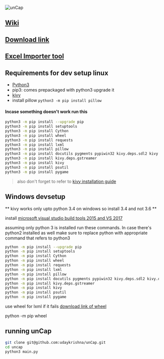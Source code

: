 ![unCap](https://raw.githubusercontent.com/udaykrishna/unCap/master/res/uncap.png)
## [Wiki](https://github.com/udaykrishna/unCap/wiki)
## [Download link](https://github.com/udaykrishna/unCap/releases/tag/1.0.0)
## [Excel Importer tool](https://github.com/udaykrishna/unCap/tree/tools/excel_importer)

## Requirements for dev setup linux
- [Python3](https://www.python.org/downloads/)
- pip3: comes prepackaged with python3 upgrade it
- [kivy](https://kivy.org/docs/installation/installation.html)
- install pillow
```python3 -m pip install pillow```

#### Incase something doesn't work run this
```bash
python3 -m pip install --upgrade pip
python3 -m pip install setuptools
python3 -m pip install Cython
python3 -m pip install wheel
python3 -m pip install requests
python3 -m pip install lxml 
python3 -m pip install pillow
python3 -m pip install docutils pygments pypiwin32 kivy.deps.sdl2 kivy.deps.glew
python3 -m pip install kivy.deps.gstreamer 
python3 -m pip install kivy
python3 -m pip install psutil
python3 -m pip install pygame

```

> also don't forget to refer to [kivy installation guide](https://kivy.org/docs/installation/installation.html)


## Windows devsetup 
** kivy works only upto python 3.4 on windows so install 3.4 and not 3.6 **

install [microsoft visual studio build tools 2015 and VS 2017](http://landinghub.visualstudio.com/visual-cpp-build-tools)

assuming only python 3 is installed run these commands. In case there's python2 installed as well make sure to replace python with appropriate command that refers to python3
```bash
python -m pip install --upgrade pip
python -m pip install setuptools
python -m pip install Cython
python -m pip install wheel
python -m pip install requests
python -m pip install lxml 
python -m pip install pillow
python -m pip install docutils pygments pypiwin32 kivy.deps.sdl2 kivy.deps.glew
python -m pip install kivy.deps.gstreamer
python -m pip install kivy
python -m pip install psutil
python -m pip install pygame

```
use wheel for lxml if it fails [download link of wheel](http://www.lfd.uci.edu/~gohlke/pythonlibs/#lxml)

python -m pip wheel <name of the wheel downloaded>




## running unCap
```bash
git clone git@github.com:udaykrishna/unCap.git
cd uncap
python3 main.py
```
